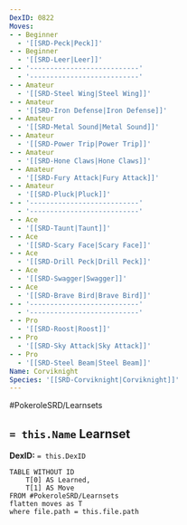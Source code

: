 ```yaml
---
DexID: 0822
Moves:
- - Beginner
  - '[[SRD-Peck|Peck]]'
- - Beginner
  - '[[SRD-Leer|Leer]]'
- - '---------------------------'
  - '---------------------------'
- - Amateur
  - '[[SRD-Steel Wing|Steel Wing]]'
- - Amateur
  - '[[SRD-Iron Defense|Iron Defense]]'
- - Amateur
  - '[[SRD-Metal Sound|Metal Sound]]'
- - Amateur
  - '[[SRD-Power Trip|Power Trip]]'
- - Amateur
  - '[[SRD-Hone Claws|Hone Claws]]'
- - Amateur
  - '[[SRD-Fury Attack|Fury Attack]]'
- - Amateur
  - '[[SRD-Pluck|Pluck]]'
- - '---------------------------'
  - '---------------------------'
- - Ace
  - '[[SRD-Taunt|Taunt]]'
- - Ace
  - '[[SRD-Scary Face|Scary Face]]'
- - Ace
  - '[[SRD-Drill Peck|Drill Peck]]'
- - Ace
  - '[[SRD-Swagger|Swagger]]'
- - Ace
  - '[[SRD-Brave Bird|Brave Bird]]'
- - '---------------------------'
  - '---------------------------'
- - Pro
  - '[[SRD-Roost|Roost]]'
- - Pro
  - '[[SRD-Sky Attack|Sky Attack]]'
- - Pro
  - '[[SRD-Steel Beam|Steel Beam]]'
Name: Corviknight
Species: '[[SRD-Corviknight|Corviknight]]'
---
```


#PokeroleSRD/Learnsets

## `= this.Name` Learnset

**DexID:** `= this.DexID`

```dataview
TABLE WITHOUT ID
    T[0] AS Learned,
    T[1] AS Move
FROM #PokeroleSRD/Learnsets
flatten moves as T
where file.path = this.file.path
```
